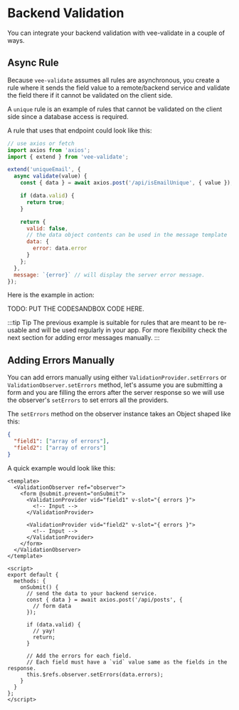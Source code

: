 # Backend Validation

You can integrate your backend validation with vee-validate in a couple of ways.

## Async Rule

Because `vee-validate` assumes all rules are asynchronous, you create a rule where it sends the field value to a remote/backend service and validate the field there if it cannot be validated on the client side.

A `unique` rule is an example of rules that cannot be validated on the client side since a database access is required.

A rule that uses that endpoint could look like this:

```js
// use axios or fetch
import axios from 'axios';
import { extend } from 'vee-validate';

extend('uniqueEmail', {
  async validate(value) {
    const { data } = await axios.post('/api/isEmailUnique', { value });

    if (data.valid) {
      return true;
    }

    return {
      valid: false,
      // the data object contents can be used in the message template
      data: {
        error: data.error
      }
    };
  },
  message: `{error}` // will display the server error message.
});
```

Here is the example in action:

TODO: PUT THE CODESANDBOX CODE HERE.

:::tip Tip
The previous example is suitable for rules that are meant to be re-usable and will be used regularly in your app. For more flexibility check the next section for adding error messages manually.
:::

## Adding Errors Manually

You can add errors manually using either `ValidationProvider.setErrors` or `ValidationObserver.setErrors` method, let's assume you are submitting a form and you are filling the errors after the server response so we will use the observer's `setErrors` to set errors all the providers.

The `setErrors` method on the observer instance takes an Object shaped like this:

```json
{
  "field1": ["array of errors"],
  "field2": ["array of errors"]
}
```

A quick example would look like this:

```vue{4}
<template>
  <ValidationObserver ref="observer">
    <form @submit.prevent="onSubmit">
      <ValidationProvider vid="field1" v-slot="{ errors }">
        <!-- Input -->
      </ValidationProvider>

      <ValidationProvider vid="field2" v-slot="{ errors }">
        <!-- Input -->
      </ValidationProvider>
    </form>
  </ValidationObserver>
</template>

<script>
export default {
  methods: {
    onSubmit() {
      // send the data to your backend service.
      const { data } = await axios.post('/api/posts', {
        // form data
      });

      if (data.valid) {
        // yay!
        return;
      }

      // Add the errors for each field.
      // Each field must have a `vid` value same as the fields in the response.
      this.$refs.observer.setErrors(data.errors);
    }
  }
};
</script>
```
